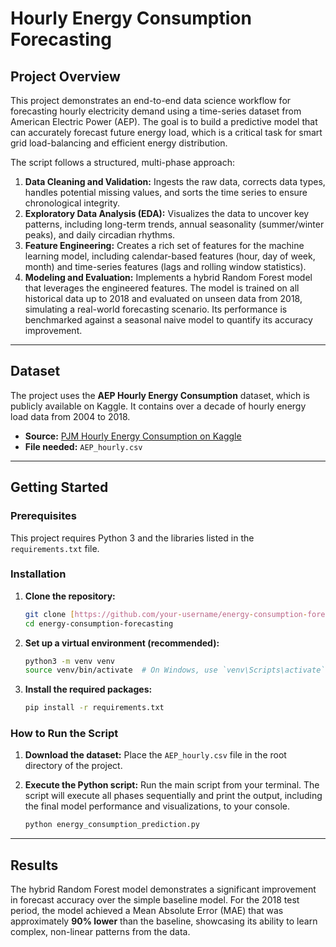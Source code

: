 # Hourly Energy Consumption Forecasting

## Project Overview

This project demonstrates an end-to-end data science workflow for forecasting hourly electricity demand using a time-series dataset from American Electric Power (AEP). The goal is to build a predictive model that can accurately forecast future energy load, which is a critical task for smart grid load-balancing and efficient energy distribution.

The script follows a structured, multi-phase approach:
1.  **Data Cleaning and Validation:** Ingests the raw data, corrects data types, handles potential missing values, and sorts the time series to ensure chronological integrity.
2.  **Exploratory Data Analysis (EDA):** Visualizes the data to uncover key patterns, including long-term trends, annual seasonality (summer/winter peaks), and daily circadian rhythms.
3.  **Feature Engineering:** Creates a rich set of features for the machine learning model, including calendar-based features (hour, day of week, month) and time-series features (lags and rolling window statistics).
4.  **Modeling and Evaluation:** Implements a hybrid Random Forest model that leverages the engineered features. The model is trained on all historical data up to 2018 and evaluated on unseen data from 2018, simulating a real-world forecasting scenario. Its performance is benchmarked against a seasonal naive model to quantify its accuracy improvement.

---

## Dataset

The project uses the **AEP Hourly Energy Consumption** dataset, which is publicly available on Kaggle. It contains over a decade of hourly energy load data from 2004 to 2018.

-   **Source:** [PJM Hourly Energy Consumption on Kaggle](https://www.kaggle.com/datasets/robikscube/hourly-energy-consumption/data)
-   **File needed:** `AEP_hourly.csv`

---

## Getting Started

### Prerequisites

This project requires Python 3 and the libraries listed in the `requirements.txt` file.

### Installation

1.  **Clone the repository:**
    ```bash
    git clone [https://github.com/your-username/energy-consumption-forecasting.git](https://github.com/your-username/energy-consumption-forecasting.git)
    cd energy-consumption-forecasting
    ```

2.  **Set up a virtual environment (recommended):**
    ```bash
    python3 -m venv venv
    source venv/bin/activate  # On Windows, use `venv\Scripts\activate`
    ```

3.  **Install the required packages:**
    ```bash
    pip install -r requirements.txt
    ```

### How to Run the Script

1.  **Download the dataset:** Place the `AEP_hourly.csv` file in the root directory of the project.

2.  **Execute the Python script:** Run the main script from your terminal. The script will execute all phases sequentially and print the output, including the final model performance and visualizations, to your console.
    ```bash
    python energy_consumption_prediction.py
    ```

---

## Results

The hybrid Random Forest model demonstrates a significant improvement in forecast accuracy over the simple baseline model. For the 2018 test period, the model achieved a Mean Absolute Error (MAE) that was approximately **90% lower** than the baseline, showcasing its ability to learn complex, non-linear patterns from the data.
